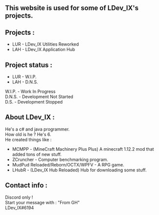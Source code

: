 ## This website is used for some of LDev_IX's projects. <br>

## Projects : <br>
- LUR - LDev_IX Utilities Reworked <br>
- LAH - LDev_IX Application Hub <br>

## Project status : <br>
- LUR - W.I.P. <br>
- LAH - D.N.S. <br>

W.I.P. - Work In Progress <br>
D.N.S. - Development Not Started <br>
D.S. - Development Stopped <br>

## About LDev_IX : <br>
He's a c# and java programmer. <br>
How old is he ? He's 6. <br>
He created things like : <br>
- MCMPP - (MineCraft Machinery Plus Plus) A minecraft 1.12.2 mod that added tons of new stuff. <br>
- ZCruncher - Computer benchmarking program. <br>
- MudPud Reloaded/Reborn/OCTX/WPFV - A RPG game. <br>
- LHubR - (LDev_IX Hub Reloaded) Hub for downloading some stuff. <br>

## Contact info : <br>
Discord only ! <br>
Start your message with : "From GH" <br>
LDev_IX#6194 <br>
